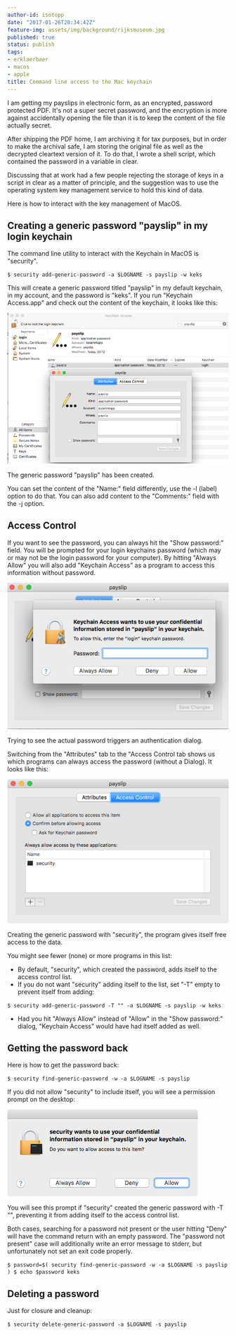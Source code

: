 ```yaml
---
author-id: isotopp
date: "2017-01-26T20:34:42Z"
feature-img: assets/img/background/rijksmuseum.jpg
published: true
status: publish
tags:
- erklaerbaer
- macos
- apple
title: Command line access to the Mac keychain
---
```

I am getting my payslips in electronic form, as an encrypted, password
protected PDF. It's not a super secret password, and the encryption is more
against accidentally opening the file than it is to keep the content of the
file actually secret. 

After shipping the PDF home, I am archiving it for tax purposes, but in
order to make the archival safe, I am storing the original file as well as
the decrypted cleartext version of it. To do that, I wrote a shell script,
which contained the password in a variable in clear.

Discussing that at work had a few people rejecting the storage of keys in a
script in clear as a matter of principle, and the suggestion was to use the
operating system key management service to hold this kind of data.

Here is how to interact with the key management of MacOS.

## Creating a generic password "payslip" in my login keychain

The command line utility to interact with the Keychain in MacOS is "security". 

```console
$ security add-generic-password -a $LOGNAME -s payslip -w keks 
``` 

This will create a generic password titled "payslip" in my default keychain,
in my account, and the password is "keks". If you run "Keychain Access.app"
and check out the content of the keychain, it looks like this: 

![](/uploads/2017/01/Bildschirmfoto-2017-01-26-um-20.13.38.png)

The generic password "payslip" has been created.

You can set the content of the "Name:" field differently, use the -l (label)
option to do that. You can also add content to the "Comments:" field with
the -j option.

## Access Control

If you want to see the password, you can always hit the "Show password:"
field. You will be prompted for your login keychains password (which may or
may not be the login password for your computer). By hitting "Always Allow"
you will also add "Keychain Access" as a program to access this information
without password. 

![](/uploads/2017/01/Bildschirmfoto-2017-01-26-um-20.20.16.png)

Trying to see the actual password triggers an authentication
dialog.

Switching from the "Attributes" tab to the "Access Control tab shows us
which programs can always access the password (without a Dialog). It looks
like this:

![](/uploads/2017/01/Bildschirmfoto-2017-01-26-um-20.21.51.png)

Creating the generic password with "security", the program gives itself free
access to the data.

You might see fewer (none) or more programs in this list:

- By default, "security", which created the password, adds itself to the access control list.
- If you do not want "security" adding itself to the list, set "-T" empty to prevent itself from adding: 
```console
$ security add-generic-password -T "" -a $LOGNAME -s payslip -w keks
``` 
- Had you hit "Always Allow" instead of "Allow" in the "Show password:"
  dialog, "Keychain Access" would have had itself added as well.

## Getting the password back

Here is how to get the password back: 

```console
$ security find-generic-password -w -a $LOGNAME -s payslip
```

If you did not allow "security" to include itself, you will see a permission
prompt on the desktop:

![](/uploads/2017/01/Bildschirmfoto-2017-01-26-um-20.28.30.png)

You will see this prompt if "security" created the generic password with -T
"", preventing it from adding itself to the access control list.

Both cases, searching for a password not present or the user hitting "Deny"
will have the command return with an empty password. The "password not
present" case will additionally write an error message to stderr, but
unfortunately not set an exit code properly.

```console
$ password=$( security find-generic-password -w -a $LOGNAME -s payslip ) $ echo $password keks
```

## Deleting a password<br />

Just for closure and cleanup: 

```console
$ security delete-generic-password -a $LOGNAME -s payslip
```
